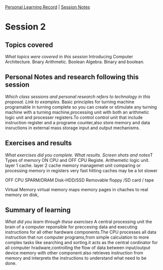 [Personal Learning Record](../../personal_learning_record/personal_learning_record.md) | [Session Notes](../sessions/README.md) 

# Session 2

## Topics covered
*What topics were covered in this session*
Introducing Computer Architecture.
Bnary Arithmetic.
Boolean Algebra.
Binary and boolean.



## Personal Notes and research following this session
*Which class sessions and personal research refers to technology in this proposal. Link to examples.*
Basic principles for turning machine programable in turning complete so you can create or stimulate any turning machine with a turning machine,processing unit with both an arithmetic logic unit and processer registers.To control control unit that include instruction register and a programe counter,also store memory and data insructions in external mass storage input and output mechanisms.


## Exercises and results
*What exercises did you complete. What results. Screen shots and notes*T
Types of memory ON CPU and OFF CPU
Registe.
Arithemetic logic unit.
layer 1 cache.
layer 2 cache
memory managemet unit
comparing or processing memory in registers very fast
hitting caches may be a lot slower  

OFF CPU
SPARM/DRAM
Disk-HDD/SSD
Removable 
floppy /SD card / tape

Virtual Memory
virtual memory maps memory pages in chaches to real memory on disk,






## Summary of learning
*What did you learn through these exercises*
A central processing unit the brain of a computer reponsible for preccesing data and executing instructions for all other hardware components.The CPU processes all data instruction that run computer programs,from simple calculation to more complex tasks like searching and sorting.it acts as the central cordinator for all computer hradware,controlling the flow of data between input/output device memory with other component.also retrieves instruction from memory and interprets the instructions to understand what need to be done.
